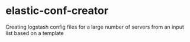 # elastic-conf-creator
Creating logstash config files for a large number of servers from an input list based on a template
